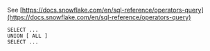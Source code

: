 See [https://docs.snowflake.com/en/sql-reference/operators-query](https://docs.snowflake.com/en/sql-reference/operators-query)
```
SELECT ...
UNION [ ALL ]
SELECT ...
```
